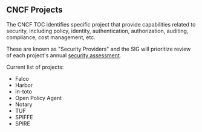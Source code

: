 ## CNCF Projects

The CNCF TOC identifies specific project that provide capabilities related
to security, including policy, identity, authentication, authorization,
auditing, compliance, cost management, etc.

These are known as "Security Providers" and the SIG will prioritize review of
each project's annual [security assessment](/assessments).

Current list of projects:

* Falco
* Harbor
* in-toto
* Open Policy Agent
* Notary
* TUF
* SPIFFE
* SPIRE
